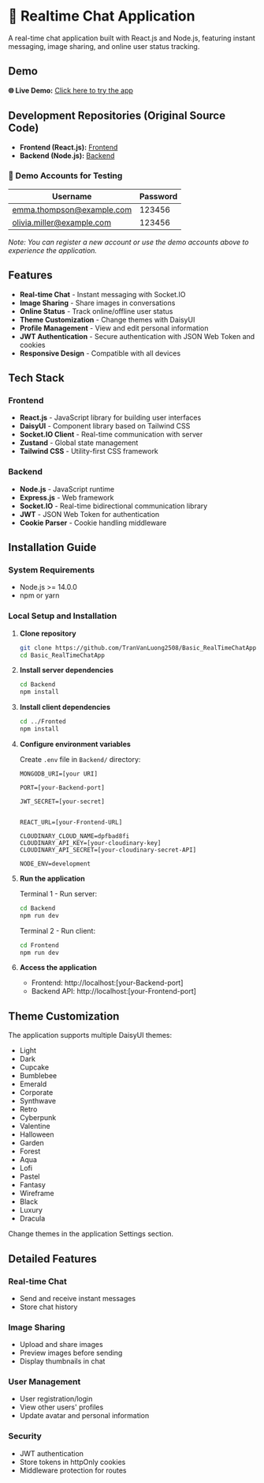 # 💬 Realtime Chat Application

A real-time chat application built with React.js and Node.js, featuring instant messaging, image sharing, and online user status tracking.

## Demo

**🌐 Live Demo:** [Click here to try the app](https://basic-realtimechatapp.onrender.com/)

## Development Repositories (Original Source Code)
- **Frontend (React.js):** [Frontend](https://github.com/TranVanLuong2508/Chatty-Frontend)
- **Backend (Node.js):** [Backend](https://github.com/TranVanLuong2508/Chatty-Backend)


### 🔐 Demo Accounts for Testing

| Username | Password |
|----------|----------|
| emma.thompson@example.com | 123456 |
| olivia.miller@example.com | 123456 |

*Note: You can register a new account or use the demo accounts above to experience the application.*

## Features

- **Real-time Chat** - Instant messaging with Socket.IO
- **Image Sharing** - Share images in conversations
- **Online Status** - Track online/offline user status
- **Theme Customization** - Change themes with DaisyUI
- **Profile Management** - View and edit personal information
- **JWT Authentication** - Secure authentication with JSON Web Token and cookies
- **Responsive Design** - Compatible with all devices

## Tech Stack

### Frontend
- **React.js** - JavaScript library for building user interfaces
- **DaisyUI** - Component library based on Tailwind CSS
- **Socket.IO Client** - Real-time communication with server
- **Zustand** - Global state management
- **Tailwind CSS** - Utility-first CSS framework

### Backend
- **Node.js** - JavaScript runtime
- **Express.js** - Web framework
- **Socket.IO** - Real-time bidirectional communication library
- **JWT** - JSON Web Token for authentication
- **Cookie Parser** - Cookie handling middleware

## Installation Guide

### System Requirements
- Node.js >= 14.0.0
- npm or yarn

### Local Setup and Installation

1. **Clone repository**
   ```bash
   git clone https://github.com/TranVanLuong2508/Basic_RealTimeChatApp.git
   cd Basic_RealTimeChatApp
   ```

2. **Install server dependencies**
   ```bash
   cd Backend
   npm install
   ```

3. **Install client dependencies**
   ```bash
   cd ../Fronted
   npm install
   ```

4. **Configure environment variables**
   
   Create `.env` file in `Backend/` directory:
   ```env
   MONGODB_URI=[your URI]
   
   PORT=[your-Backend-port]
   
   JWT_SECRET=[your-secret]
   
   
   REACT_URL=[your-Frontend-URL]
   
   CLOUDINARY_CLOUD_NAME=dpfbad8fi
   CLOUDINARY_API_KEY=[your-cloudinary-key]
   CLOUDINARY_API_SECRET=[your-cloudinary-secret-API]
   
   NODE_ENV=development
   ```

5. **Run the application**

   Terminal 1 - Run server:
   ```bash
   cd Backend
   npm run dev
   ```

   Terminal 2 - Run client:
   ```bash
   cd Frontend
   npm run dev
   ```

6. **Access the application**
   - Frontend: http://localhost:[your-Backend-port]
   - Backend API: http://localhost:[your-Frontend-port]

## Theme Customization

The application supports multiple DaisyUI themes:
- Light
- Dark
- Cupcake
- Bumblebee
- Emerald
- Corporate
- Synthwave
- Retro
- Cyberpunk
- Valentine
- Halloween
- Garden
- Forest
- Aqua
- Lofi
- Pastel
- Fantasy
- Wireframe
- Black
- Luxury
- Dracula

Change themes in the application Settings section.

## Detailed Features

### Real-time Chat
- Send and receive instant messages
- Store chat history

### Image Sharing
- Upload and share images
- Preview images before sending
- Display thumbnails in chat

### User Management
- User registration/login
- View other users' profiles
- Update avatar and personal information

### Security
- JWT authentication
- Store tokens in httpOnly cookies
- Middleware protection for routes
